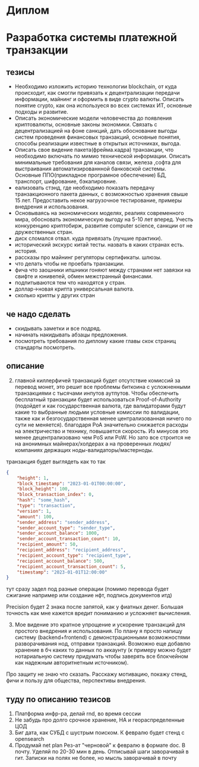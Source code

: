 # Диплом
# Разработка системы платежной транзакции

## тезисы

- Необходимо изложить историю технологии blockchain, от куда происходит, как смогли
привязать к децентрализации передачи информации, майнинг и оформить в виде crypto валюты.
Описать понятие crypto, как она используеся во всех системах ИТ, основные подходы и
развитие.
- Описать экономические модели человечества до появления криптовалюты, основные
законы экономики. Связать с децентрализацией на фоне санкций, дать обоснование выгоды
систем проведения финансовых транзакций, основные понятия, способы реализации известные
в открытых источниках, выгода.
- Описать свое видение пакета(фрейма.кадра) транзакции, что необходимо включать по
мимио технической информации. Описать минимальные требования для каналов связи,
железа ,софта для выстраивания автоматизированнной банковской системы. Основные
ППО(прикладное програмное обеспечение) БД, транспорт, шифрование, бэкапировние.
- еализовать стэнд, где необходимо показать передачу транзакционного пакета данных,
с возможностью хранения свыше 15 лет. Предоставить некое нагрузочное тестирование,
примеры внедрения и использования.
- Основываясь на экономических моделях, реалиях современного мира, обосновать
экономическую выгоду на 5-10 лет вперед. Учесть конкуренцию криптобирж, развитие computer
science, санкции от не дружественных стран.
- диск сломался отвал. куда привязать (лучшие практики).
- исторический экскурс китай тесты. назвать в каких странах есть. история.
- рассказы про майнинг регуляторы сертификаты. шлюзы. 
- что делать чтобы не проебать транзакции.
- фича что заошники ипшники гоняют между странами нет завязки на свифте и юнивепей, обмен межстранный финансами. 
- подпитываются тем что находятся у стран.
- доллар->новая крипта универсальная валюта. 
- сколько крипты у других стран

## че надо сделать
- скидывать заметки и все подряд. 
- начинать накидывать абзацы предложения.
- посмотреть требования по диплому какие главы скок страниц стандарты посмотреть.


## описание

2. главной киллерфичей транзакций будет отсутствие комиссий за перевод монет, это решит все проблемы биткоина с усложненными транзакциями с тысячами инпутов аутпутов. Чтобы обеспечить бесплатный транзакции будет использоваться Proof-of-Authority (подойдет и как государственная валюта, где валидаторами будут какие то выбранные людьми условные комиссии по валидации, также как и безгосударственная менее централизованная ничего по сути не меняется). благодаря PoA значительно снижается расходы на электричество и технику, повышается скорость. Из минусов это менее децентрализовано чем PoS или PoW. Но зато все строится не на анонимных майнерах/холдерах а на проверенных людях/компаниях держащих ноды-валидаторы/мастерноды.

транзакция будет выглядеть как то так

```json
{
    "height": 1,
    "block_timestamp": "2023-01-01T00:00:00",
    "block_height": 100,
    "block_transaction_index": 0,
    "hash": "some_hash",
    "type": "transaction",
    "version": 1,
    "amount": 100,
    "sender_address": "sender_address",
    "sender_account_type": "sender_type",
    "sender_account_balance": 1000,
    "sender_account_transaction_count": 10,
    "recipient_amount": 50,
    "recipient_address": "recipient_address",
    "recipient_account_type": "recipient_type",
    "recipient_account_balance": 500,
    "recipient_account_transaction_count": 5,
    "timestamp": "2023-01-01T12:00:00"
}
```


тут сразу задел под разные операции (помимо перевода будет сжигание например или создание нфт, подпись документов итд)


Precision будет 2 знака после запятой, как у фиатных денег. Большая точность как мне кажется вредит пониманию и усложняет вычисления.

3. Мое видение это кратное упрощение и ускорение транзакций для простого внедрения и использования. По плану я просто напишу систему (backend+frontend) с демонстрационными возможностями разворачивания нод, отправки транзакций. Возможно еще добавлю хранение в бч каких то данных по аккаунту (к примеру можно будет нотариальную систему придумать чтобы заверять все блокчейном как надежным авторитнетным источником).


Про защиту не знаю что сказать. Расскажу мотивацию, покажу стенд, фичи и пользу для общества, перспективы внедрения.


## туду по описанию тезисов

1. Платформа инфр-ра, делай rnd, во время сессии
2. Не забудь про долго срочное хранение, HA и геораспределенные ЦОД
3. Биг дата, как СУБД с шустрым поиском. К февралю будет стенд с opensearch
4. Продумай net plan
Рез-ат "черновой" к февралю в формате doc. В почту. Уделяй по 20-30 мин в день. Отписывай шаги заворачивай в гит. Записки на полях не более, но мысль заворачивай в почту
